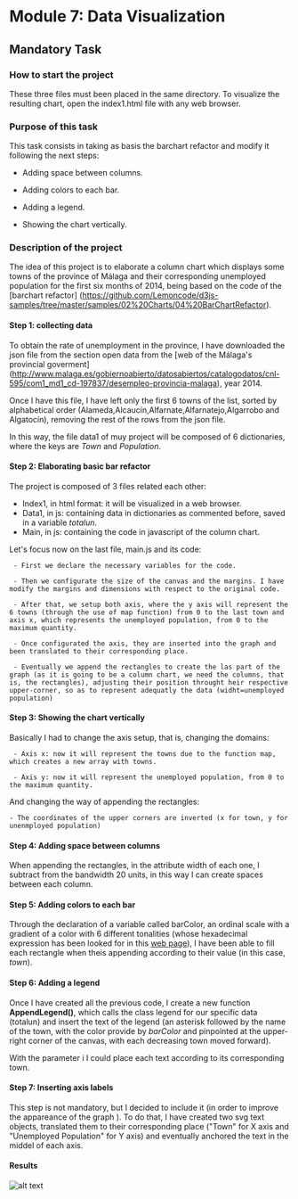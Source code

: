 # Module 7: Data Visualization

## Mandatory Task

### How to start the project 

These three files must been placed in the same directory. To visualize the resulting chart, open the index1.html file with any web browser.

### Purpose of this task

This task consists in taking as basis the barchart refactor and modify it following the next steps:

-  Adding space between columns.

-  Adding colors to each bar.

-  Adding a legend.

-  Showing the chart vertically.

### Description of the project

The idea of this project is to elaborate a column chart which displays some towns of the province of Málaga and their corresponding unemployed population for the first six months of 2014, being based on the code of the [barchart refactor] (https://github.com/Lemoncode/d3js-samples/tree/master/samples/02%20Charts/04%20BarChartRefactor).

#### Step 1: collecting data

To obtain the rate of unemployment in the province, I have downloaded the json file from the section open data from the [web of the Málaga's provincial goverment] (http://www.malaga.es/gobiernoabierto/datosabiertos/catalogodatos/cnl-595/com1_md1_cd-197837/desempleo-provincia-malaga), year 2014.  

Once I have this file, I have left only the first 6 towns of the list, sorted by alphabetical order (Alameda,Alcaucín,Alfarnate,Alfarnatejo,Algarrobo and Algatocín), removing the rest of the rows from the json file.

In this way, the file data1 of muy project will be composed of 6 dictionaries, where the keys are *Town* and *Population*.


#### Step 2: Elaborating basic bar refactor

The project is composed of 3 files related each other:
- Index1, in html format: it will be visualized in a web browser.
- Data1, in js: containing data in dictionaries as commented before, saved in a variable *totalun*.
- Main, in js: containing the code in javascript of the column chart.

Let's focus now on the last file, main.js and its code:
   
     - First we declare the necessary variables for the code.

     - Then we configurate the size of the canvas and the margins. I have modify the margins and dimensions with respect to the original code.

     - After that, we setup both axis, where the y axis will represent the 6 towns (through the use of map function) from 0 to the last town and axis x, which represents the unemployed population, from 0 to the maximum quantity.

     - Once configurated the axis, they are inserted into the graph and been translated to their corresponding place.

     - Eventually we append the rectangles to create the las part of the graph (as it is going to be a column chart, we need the columns, that is, the rectangles), adjusting their position throught heir respective upper-corner, so as to represent adequatly the data (widht=unemployed population)


#### Step 3: Showing the chart vertically

Basically I had to change the axis setup, that is, changing the domains:

     - Axis x: now it will represent the towns due to the function map, which creates a new array with towns.

     - Axis y: now it will represent the unemployed population, from 0 to the maximum quantity.

And changing the way of appending the rectangles:

    - The coordinates of the upper corners are inverted (x for town, y for unenmployed population)

                      
#### Step 4: Adding space between columns

When appending the rectangles, in the attribute width of each one, I subtract from the bandwidth 20 units, in this way I can create spaces between each column.

#### Step 5: Adding colors to each bar

Through the declaration of a variable called barColor, an ordinal scale with a gradient of a color with 6 different tonalities (whose hexadecimal expression has been looked for in this [web page](https://html-color-codes.info/codigos-de-colores-hexadecimales/)), I have been able to fill each rectangle when theis appending according to their value (in this case, *town*).

#### Step 6: Adding a legend

Once I have created all the previous code, I create a new function **AppendLegend()**, which calls the class legend for our specific data (totalun) and insert the text of the legend (an asterisk followed by the name of the town, with the color provide by *barColor* and pinpointed at the upper-right corner of the canvas, with each decreasing town moved forward).

With the parameter i I could place each text according to its corresponding town.

#### Step 7: Inserting axis labels

This step is not mandatory, but I decided to include it (in order to improve the appareance of the graph ).
To do that, I have created two svg text objects, translated them to their corresponding place ("Town" for X axis and "Unemployed Population" for Y axis) and eventually anchored the text in the middel of each axis.

#### Results

![alt text]()
